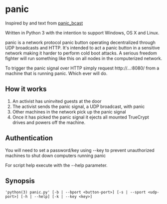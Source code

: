 # panic

Inspired by and text from [panic_bcast](https://github.com/qnrq/panic_bcast)

Written in Python 3 with the intention to support Windows, OS X and Linux.

panic is a network protocol panic button operating decentralized through UDP broadcasts and HTTP. It's intended to act a panic button in a sensitive network making it harder to perform cold boot attacks. A serious freedom fighter will run something like this on all nodes in the computerized network.

To trigger the panic signal over HTTP simply request http://...:8080/<key> from a machine that is running panic. Which ever will do.

## How it works

1. An activist has uninvited guests at the door
2. The activist sends the panic signal, a UDP broadcast, with panic
3. Other machines in the network pick up the panic signal
4. Once it has picked the panic signal it ejects all mounted TrueCrypt drives and powers off the machine.

## Authentication

You will need to set a password/key using --key to prevent unauthorized machines to shut down computers running panic

For script help execute with the --help parameter.

## Synopsis

```
'python(3) panic.py' [-b | --bport <button-port>] [-s | --sport <udp-port>] [-h | --help] [-k | --key <key>]
```
